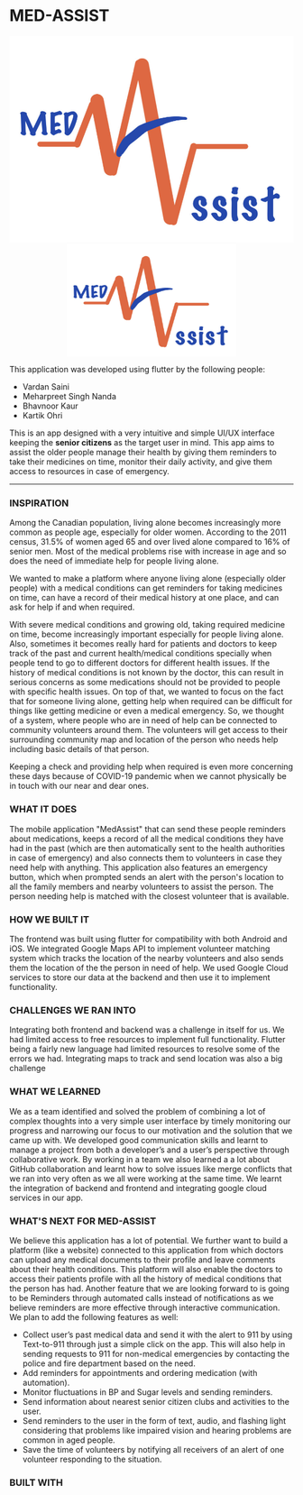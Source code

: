 # MED-ASSIST

![](./assets/demo/logo.jpg)
<img alt = "logo" src = "assets/demo/logo.jpg" style="height:200px; width:300px; margin-left:auto; margin-right:auto; display:block">  


This application was developed using flutter by the following people:
- Vardan Saini
- Meharpreet Singh Nanda
- Bhavnoor Kaur
- Kartik Ohri
  
This is an app designed with a very intuitive and simple UI/UX interface keeping the **senior citizens** as the target user in mind. This app aims to assist the older people manage their health by giving them reminders to take their medicines on time, monitor their daily activity, and give them access to resources in case of emergency.

---

### INSPIRATION

Among the Canadian population, living alone becomes increasingly more common as people age, especially for older women. According to the 2011 census, 31.5% of women aged 65 and over lived alone compared to 16% of senior men. Most of the medical problems rise with increase in age and so does the need of immediate help for people living alone.

We wanted to make a platform where anyone living alone (especially older people) with a medical conditions can get reminders for taking medicines on time, can have a record of their medical history at one place, and can ask for help if and when required.

With severe medical conditions and growing old, taking required medicine on time, become increasingly important especially for people living alone. Also, sometimes it becomes really hard for patients and doctors to keep track of the past and current health/medical conditions specially when people tend to go to different doctors for different health issues. If the history of medical conditions is not known by the doctor, this can result in serious concerns as some medications should not be provided to people with specific health issues. On top of that, we wanted to focus on the fact that for someone living alone, getting help when required can be difficult for things like getting medicine or even a medical emergency. So, we thought of a system, where people who are in need of help can be connected to community volunteers around them. The volunteers will get access to their surrounding community map and location of the person who needs help including basic details of that person.

Keeping a check and providing help when required is even more concerning these days because of COVID-19 pandemic when we cannot physically be in touch with our near and dear ones.

### WHAT IT DOES

The mobile application "MedAssist" that can send these people reminders about medications, keeps a record of all the medical conditions they have had in the past (which are then automatically sent to the health authorities in case of emergency) and also connects them to volunteers in case they need help with anything. This application also features an emergency button, which when prompted sends an alert with the person's location to all the family members and nearby volunteers to assist the person. The person needing help is matched with the closest volunteer that is available.

### HOW WE BUILT IT

The frontend was built using flutter for compatibility with both Android and iOS. We integrated Google Maps API to implement volunteer matching system which tracks the location of the nearby volunteers and also sends them the location of the the person in need of help. We used Google Cloud services to store our data at the backend and then use it to implement functionality.

### CHALLENGES WE RAN INTO

Integrating both frontend and backend was a challenge in itself for us. We had limited access to free resources to implement full functionality. Flutter being a fairly new language had limited resources to resolve some of the errors we had. Integrating maps to track and send location was also a big challenge

### WHAT WE LEARNED

We as a team identified and solved the problem of combining a lot of complex thoughts into a very simple user interface by timely monitoring our progress and narrowing our focus to our motivation and the solution that we came up with. We developed good communication skills and learnt to manage a project from both a developer’s and a user’s perspective through collaborative work. By working in a team we also learned a a lot about GitHub collaboration and learnt how to solve issues like merge conflicts that we ran into very often as we all were working at the same time. We learnt the integration of backend and frontend and integrating google cloud services in our app.

### WHAT'S NEXT FOR MED-ASSIST

We believe this application has a lot of potential. We further want to build a platform (like a website) connected to this application from which doctors can upload any medical documents to their profile and leave comments about their health conditions. This platform will also enable the doctors to access their patients profile with all the history of medical conditions that the person has had. Another feature that we are looking forward to is going to be Reminders through automated calls instead of notifications as we believe reminders are more effective through interactive communication. We plan to add the following features as well:
- Collect user’s past medical data and send it with the alert to 911 by using Text-to-911 through just a simple click on the app. This will also help in sending requests to 911 for non-medical emergencies by contacting the police and fire department based on the need.
- Add reminders for appointments and ordering medication (with automation).
- Monitor fluctuations in BP and Sugar levels and sending reminders.
- Send information about nearest senior citizen clubs and activities to the user.
- Send reminders to the user in the form of text, audio, and flashing light considering that problems like impaired vision and hearing problems are common in aged people.
- Save the time of volunteers by notifying all receivers of an alert of one volunteer responding to the situation.

### BUILT WITH

